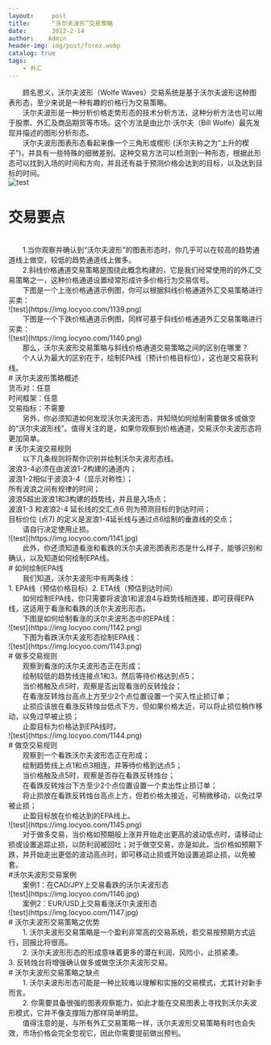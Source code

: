 ```yaml
---
layout:     post
title:      “沃尔夫波形”交易策略
date:       2022-2-14
author:    Admin
header-img: img/post/forex.webp
catalog: true
tags:
    - 外汇
---
```

&emsp;&emsp;顾名思义，沃尔夫波形（Wolfe Waves）交易系统是基于沃尔夫波形这种图表形态，至少来说是一种有趣的价格行为交易策略。
<br>
&emsp;&emsp;沃尔夫波形是一种分析价格走势形态的技术分析方法，这种分析方法也可以用于股票、外汇及商品期货等市场。这个方法是由比尔·沃尔夫（Bill Wolfe）最先发现并描述的图形分析形态。
<br>
&emsp;&emsp;沃尔夫波形图表形态看起来像一个三角形或楔形 (沃尔夫称之为“上升的楔子”)，并具有一些特殊的细微差别。这种交易方法可以检测到一种形态，根据此形态可以找到入场的时间和方向，并且还有益于预测价格会达到的目标，以及达到目标的时间。
<br>
![test](https://img.locyoo.com/1138.jpg)
<br>
# 交易要点
<br>
&emsp;&emsp;1.当你观察并确认到“沃尔夫波形”的图表形态时，你几乎可以在较高的趋势通道线上做空，较低的趋势通道线上做多。
<br>
&emsp;&emsp;2.斜线价格通道交易策略是围绕此概念构建的，它是我们经常使用的的外汇交易策略之一，这种价格通道设置经常形成许多价格行为交易信号。
<br>
&emsp;&emsp;下图是一个上涨价格通道示例图，你可以根据斜线价格通道外汇交易策略进行买卖：
<br>
![test](https://img.locyoo.com/1139.png)
<br>
&emsp;&emsp;下图是一个下跌价格通道示例图，同样可基于斜线价格通道外汇交易策略进行买卖：
<br>
![test](https://img.locyoo.com/1140.png)
<br>
&emsp;&emsp;那么，沃尔夫波形交易策略与斜线价格通道交易策略之间的区别在哪里？
<br>
&emsp;&emsp;个人认为最大的区别在于，绘制EPA线（预计价格目标位），这也是交易获利线。
<br>
# 沃尔夫波形策略概述
<br>
货币对：任意
<br>
时间框架：任意
<br>
交易指标：不需要
<br>
&emsp;&emsp;另外，你必须知道如何发现沃尔夫波形态，并知晓如何绘制需要做多或做空的“沃尔夫波形线”。值得关注的是，如果你观察到价格通道，交易沃尔夫波形态将更加简单。
<br>
# 沃尔夫波交易规则
<br>
&emsp;&emsp;以下几条规则将帮你识别并绘制沃尔夫波形态线。
<br>
波浪3-4必须在由波浪1-2构建的通道内；
<br>
波浪1-2相似于波浪3-4（显示对称性）；
<br>
所有波浪之间有规律的时间；
<br>
波浪5超出波浪1和3构建的趋势线，并且是入场点；
<br>
波浪1-3 和波浪2-4 延长线的交汇点6 则为预测目标的到达时间；
<br>
目标价位 (点7) 的定义是波浪1-4延长线与通过点6绘制的垂直线的交点；
<br>
&emsp;&emsp;请自行决定使用止损。
<br>
![test](https://img.locyoo.com/1141.jpg)
<br>
&emsp;&emsp;此外，你还须知道看涨和看跌的沃尔夫波形图表形态是什么样子，能够识别和确认，以及知道如何绘制EPA线。
<br>
# 如何绘制EPA线
<br>
&emsp;&emsp;我们知道，沃尔夫波形中有两条线：
<br>
1. EPA线（预估价格目标）2. ETA线（预估到达时间）
<br>
&emsp;&emsp;如何绘制EPA线，你只需要将波浪1和波浪4与趋势线相连接，即可获得EPA线，这适用于看涨和看跌的沃尔夫波形形态。
<br>
&emsp;&emsp;下图是如何绘制看涨的沃尔夫波形态中的EPA线：
<br>
![test](https://img.locyoo.com/1142.png)
<br>
&emsp;&emsp;下图为看跌沃尔夫波形态绘制EPA线：
<br>
![test](https://img.locyoo.com/1143.png)
<br>
# 做多交易规则
<br>
&emsp;&emsp;观察到看涨的沃尔夫波形态正在形成；
<br>
&emsp;&emsp;绘制较低的趋势线连接点1和3，然后等待价格达到点5；
<br>
&emsp;&emsp;当价格触及点5时，观察是否出现看涨的反转烛台；
<br>
&emsp;&emsp;在看涨反转烛台高点上方至少2个点位置设置一个买入性止损订单；
<br>
&emsp;&emsp;止损应该放在看涨反转烛台低点下方，但如果价格太近，可以将止损位稍作移动，以免过早被止损；
<br>
&emsp;&emsp;止盈目标为价格达到EPA线时。
<br>
![test](https://img.locyoo.com/1144.png)
<br>
# 做空交易规则
<br>
&emsp;&emsp;观察到一个看跌沃尔夫波形态正在形成；
<br>
&emsp;&emsp;绘制趋势线上点1和点3相连，并等待价格到达点5；
<br>
&emsp;&emsp;当价格触及点5时，观察是否存在看跌反转烛台；
<br>
&emsp;&emsp;在看跌反转烛台下方至少2个点位置设置一个卖出性止损订单；
<br>
&emsp;&emsp;将止损放在看跌反转烛台高点上方，但若价格太接近，可稍微移动，以免过早被止损；
<br>
&emsp;&emsp;止盈目标放在价格达到的EPA线上。
<br>
![test](https://img.locyoo.com/1145.png)
<br>
&emsp;&emsp;对于做多交易，当价格如预期般上涨并开始走出更高的波动低点时，请移动止损或设置追踪止损，以防利润被回吐；对于做空交易，亦是如此，当价格如预期下跌，并开始走出更低的波动高点时，即可移动止损或开始设置追踪止损，以免被套。
<br>
#沃尔夫波形交易案例
<br>
&emsp;&emsp;案例1：在CAD/JPY上交易看跌的沃尔夫波形态
<br>
![test](https://img.locyoo.com/1146.jpg)
<br>
&emsp;&emsp;案例2：EUR/USD上交易看涨沃尔夫波形态
<br>
![test](https://img.locyoo.com/1147.jpg)
<br>
# 沃尔夫波形交易策略之优势
<br>
&emsp;&emsp;1. 沃尔夫波形交易策略是一个盈利非常高的交易系统，若交易按预期方式运行，回报比将很高。
<br>
&emsp;&emsp;2. 沃尔夫波形形态的形成意味着更多的潜在利润，风险小，止损紧凑。
<br>
3. 反转烛台将增强确认做多或做空沃尔夫波形交易。
<br>
# 沃尔夫波形交易策略之缺点
<br>
&emsp;&emsp;1. 沃尔夫波形形态可能是一种比较难以理解和实施的交易模式，尤其针对新手而言。
<br>
&emsp;&emsp;2. 你需要具备很强的图表观察能力，如此才能在交易图表上寻找到沃尔夫波形模式，它并不像支撑阻力那样简单明显。
<br>
&emsp;&emsp;值得注意的是，与所有外汇交易策略一样，沃尔夫波形交易策略有时也会失效，市场价格会完全忽视它，因此你需要提前做出预判。